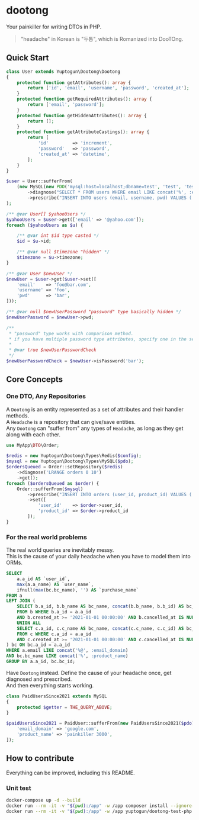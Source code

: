 # dootong

Your painkiller for writing DTOs in PHP.

> "headache" in Korean is "두통", which is Romanized into DooTOng.

## Quick Start

```php
class User extends Yuptogun\Dootong\Dootong
{
    protected function getAttributes(): array {
        return ['id', 'email', 'username', 'password', 'created_at'];
    }
    protected function getRequiredAttributes(): array {
        return ['email', 'password'];
    }
    protected function getHiddenAttributes(): array {
        return [];
    }
    protected function getAttributeCastings(): array {
        return [
            'id'         => 'increment',
            'password'   => 'password',
            'created_at' => 'datetime',
        ];
    }
}

$user = User::sufferFrom(
    (new MySQL(new PDO('mysql:host=localhost;dbname=test', 'test', 'test')))
        ->diagnose("SELECT * FROM users WHERE email LIKE concat('%', :email)")
        ->prescribe("INSERT INTO users (email, username, pwd) VALUES (:email, :username, :pwd)")
);

/** @var User[] $yahooUsers */
$yahooUsers = $user->get(['email' => '@yahoo.com']);
foreach ($yahooUsers as $u) {

    /** @var int $id type casted */
    $id = $u->id;

    /** @var null $timezone "hidden" */
    $timezone = $u->timezone;
}

/** @var User $newUser */
$newUser = $user->get($user->set([
    'email'    => 'foo@bar.com',
    'username' => 'foo',
    'pwd'      => 'bar',
]));

/** @var null $newUserPassword "password" type basically hidden */
$newUserPassword = $newUser->pwd;

/**
 * "password" type works with comparison method.
 * if you have multiple password type attributes, specify one in the second argument.
 *
 * @var true $newUserPasswordCheck
 */
$newUserPasswordCheck = $newUser->isPassword('bar');
```

## Core Concepts

### One DTO, Any Repositories

A `Dootong` is an entity represented as a set of attributes and their handler methods.  
A `Headache` is a repository that can give/save entities.  
Any `Dootong` can "suffer from" any types of `Headache`, as long as they get along with each other.

```php
use MyApp\DTO\Order;

$redis = new Yuptogun\Dootong\Types\Redis($config);
$mysql = new Yuptogun\Dootong\Types\MySQL($pdo);
$ordersQueued = Order::setRepository($redis)
    ->diagnose('LRANGE orders 0 10')
    ->get();
foreach ($ordersQueued as $order) {
    Order::sufferFrom($mysql)
        ->prescribe("INSERT INTO orders (user_id, product_id) VALUES (:user_id, :product_id)")
        ->set([
            'user_id'    => $order->user_id,
            'product_id' => $order->product_id
        ]);
}
```

### For the real world problems

The real world queries are inevitably messy.  
This is the cause of your daily headache when you have to model them into ORMs.

```sql
SELECT
    a.a_id AS `user_id`,
    max(a.a_name) AS `user_name`,
    ifnull(max(bc.bc_name), '') AS `purchase_name`
FROM a
LEFT JOIN (
    SELECT b.a_id, b.b_name AS bc_name, concat(b.b_name, b.b_id) AS bc_id
    FROM b WHERE b.a_id = a.a_id
    AND b.created_at >= '2021-01-01 00:00:00' AND b.cancelled_at IS NULL
    UNION ALL
    SELECT c.a_id, c.c_name AS bc_name, concat(c.c_name, c.c_id) AS bc_id
    FROM c WHERE c.a_id = a.a_id
    AND c.created_at >= '2021-01-01 00:00:00' AND c.cancelled_at IS NULL
) bc ON bc.a_id = a.a_id
WHERE a.email LIKE concat('%@', :email_domain)
AND bc.bc_name LIKE concat('%', :product_name)
GROUP BY a.a_id, bc.bc_id;
```

Have `Dootong` instead. Define the cause of your headache once, get diagnosed and prescribed.  
And then everything starts working.

```php
class PaidUsersSince2021 extends MySQL
{
    protected $getter = THE_QUERY_ABOVE;
}

$paidUsersSince2021 = PaidUser::sufferFrom(new PaidUsersSince2021($pdo))->get([
    'email_domain' => 'google.com',
    'product_name' => 'painkiller 3000',
]);
```

## How to contribute

Everything can be improved, including this README.

### Unit test

```sh
docker-compose up -d --build
docker run --rm -it -v "$(pwd):/app" -w /app composer install --ignore-platform-reqs
docker run --rm -it -v "$(pwd):/app" -w /app yuptogun/dootong-test-php php ./vendor/bin/phpunit tests
```